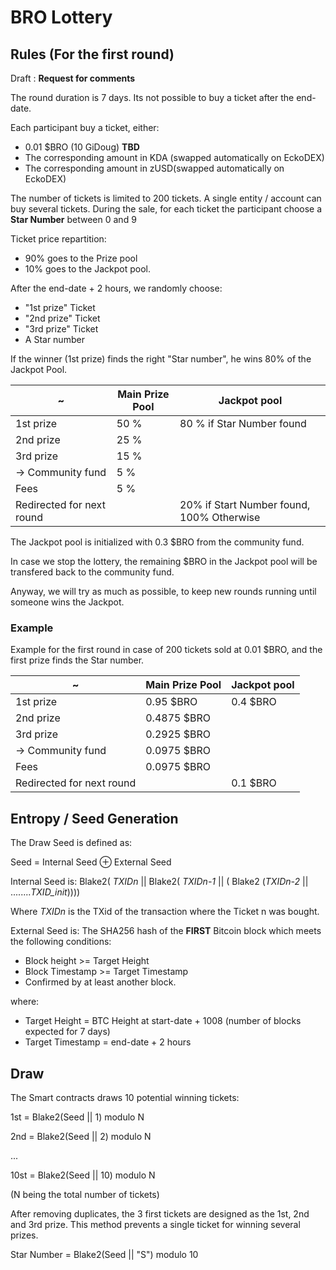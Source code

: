 # BRO Lottery

## Rules (For the first round)

Draft : **Request for comments**

The round duration is 7 days. Its not possible to buy a ticket after the end-date.

Each participant buy a ticket, either: 
   - 0.01 $BRO (10 GiDoug) **TBD**
   - The corresponding amount in KDA (swapped automatically on EckoDEX)
   - The corresponding amount in zUSD(swapped automatically on EckoDEX)

The number of tickets is limited to 200 tickets. A single entity / account can buy several tickets.
During the sale, for each ticket the participant choose a **Star Number** between 0 and 9


Ticket price repartition:
  - 90% goes to the Prize pool
  - 10% goes to the Jackpot pool.

After the end-date + 2 hours, we randomly choose:
  - "1st prize" Ticket
  - "2nd prize" Ticket
  - "3rd prize" Ticket
  - A Star number

If the winner (1st prize) finds the right "Star number", he wins 80% of the Jackpot Pool.

| ~                            | Main Prize Pool  | Jackpot pool              |
|------------------------------|------------------|---------------------------|
| 1st prize                    | 50 %             | 80 % if Star Number found | 
| 2nd prize                    | 25 %             |                           |
| 3rd prize                    | 15 %             |                           |
| -> Community fund            |  5 %             |                           |
| Fees                         |  5 %             |                            |
| Redirected for next round    |                  | 20% if Start Number found, 100% Otherwise

The Jackpot pool is initialized with 0.3 $BRO from the community fund.

In case we stop the lottery, the remaining $BRO in the Jackpot pool will be transfered back to the community fund.

Anyway, we will try as much as possible, to keep new rounds running until someone wins the Jackpot.

### Example
Example for the first round in case of 200 tickets sold at 0.01 $BRO, and the first prize finds the Star number.

| ~                            | Main Prize Pool  | Jackpot pool              |
|------------------------------|------------------|---------------------------|
| 1st prize                    | 0.95 $BRO        | 0.4 $BRO                  | 
| 2nd prize                    | 0.4875 $BRO      |                           |
| 3rd prize                    | 0.2925 $BRO      |                           |
| -> Community fund            | 0.0975 $BRO      |                           |
| Fees                         | 0.0975 $BRO      |                           |
| Redirected for next round    |                  | 0.1 $BRO                  |


## Entropy / Seed Generation
The Draw Seed is defined as:

Seed = Internal Seed ⊕ External Seed

Internal Seed is:
Blake2( *TXIDn* || Blake2( *TXIDn-1* || ( Blake2 (*TXIDn-2* || ........*TXID_init*)))) 

Where *TXIDn* is the TXid of the transaction where the Ticket n was bought.

External Seed is:
The SHA256 hash of the **FIRST** Bitcoin block which meets the following conditions:
  - Block height >= Target Height
  - Block Timestamp >= Target Timestamp
  - Confirmed by at least another block.

where:
   - Target Height = BTC Height at start-date + 1008 (number of blocks expected for 7 days)
   - Target Timestamp = end-date + 2 hours 

## Draw
The Smart contracts draws 10 potential winning tickets:

1st = Blake2(Seed || 1) modulo N

2nd = Blake2(Seed || 2) modulo N

...

10st = Blake2(Seed || 10) modulo N

(N being the total number of tickets)

After removing duplicates, the 3 first tickets are designed as the 1st, 2nd and 3rd prize. This method prevents a single ticket for winning several prizes.

Star Number = Blake2(Seed || "S") modulo 10



